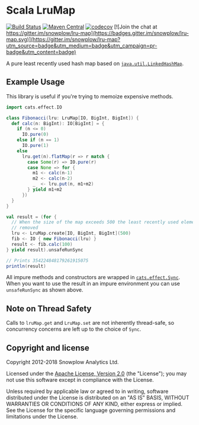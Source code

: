 # Scala LruMap

[![Build Status](https://api.travis-ci.org/snowplow/lru-map.svg)](https://travis-ci.org/snowplow/lru-map)
[![Maven Central](https://img.shields.io/maven-central/v/com.snowplowanalytics/lru-map_2.12.svg)](https://maven-badges.herokuapp.com/maven-central/com.snowplowanalytics/lru-map_2.12)
[![codecov](https://codecov.io/gh/snowplow/lru-map/branch/master/graph/badge.svg)](https://codecov.io/gh/snowplow/lru-map)
[![Join the chat at https://gitter.im/snowplow/lru-map](https://badges.gitter.im/snowplow/lru-map.svg)](https://gitter.im/snowplow/lru-map?utm_source=badge&utm_medium=badge&utm_campaign=pr-badge&utm_content=badge)

A pure least recently used hash map based on
[`java.util.LinkedHashMap`][linkedhashmap].

## Example Usage

This library is useful if you're trying to memoize expensive methods.

```scala
import cats.effect.IO

class Fibonacci(lru: LruMap[IO, BigInt, BigInt]) {
  def calc(n: BigInt): IO[BigInt] = {
    if (n <= 0)
      IO.pure(0)
    else if (n == 1)
      IO.pure(1)
    else
      lru.get(n).flatMap(r => r match {
        case Some(r) => IO.pure(r)
        case None => for {
          m1 <- calc(n-1)
          m2 <- calc(n-2)
          _  <- lru.put(n, m1+m2)
        } yield m1+m2
      })
  }
}

val result = (for {
  // When the size of the map exceeds 500 the least recently used element is
  // removed
  lru <- LruMap.create[IO, BigInt, BigInt](500)
  fib <- IO { new Fibonacci(lru) }
  result <- fib.calc(100)
} yield result).unsafeRunSync

// Prints 354224848179261915075
println(result)
```

All impure methods and constructors are wrapped in [`cats.effect.Sync`][cats-sync].
When you want to use the result in an impure environment you can use
`unsafeRunSync` as shown above.

## Note on Thread Safety

Calls to `lruMap.get` and `LruMap.set` are not inherently thread-safe, so
concurrency concerns are left up to the choice of `Sync`.

## Copyright and license

Copyright 2012-2018 Snowplow Analytics Ltd.

Licensed under the [Apache License, Version 2.0][license] (the "License");
you may not use this software except in compliance with the License.

Unless required by applicable law or agreed to in writing, software
distributed under the License is distributed on an "AS IS" BASIS,
WITHOUT WARRANTIES OR CONDITIONS OF ANY KIND, either express or implied.
See the License for the specific language governing permissions and
limitations under the License.

[linkedhashmap]: https://docs.oracle.com/javase/7/docs/api/java/util/LinkedHashMap.html
[cats-sync]: https://typelevel.org/cats-effect/typeclasses/sync.html

[license]: http://www.apache.org/licenses/LICENSE-2.0
